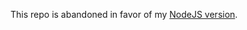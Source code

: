 This repo is abandoned in favor of my [NodeJS version](https://github.com/marcuswindecker/node-slack-raid-reporter).
